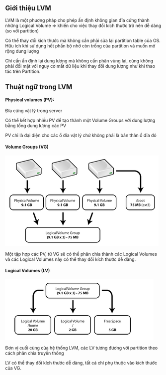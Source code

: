 ## Giới thiệu LVM

LVM là một phương pháp cho phép ấn định không gian đĩa cứng thành những Logical Volume => khiến cho việc thay đổi kích thước trở nên dễ dàng (so với partition)

Có thể thay đổi kích thước mà không cần phải sửa lại partition table của OS. Hữu ích khi sử dụng hết phần bộ nhớ còn trống của partition và muốn mở rộng dung lượng

Chỉ cần ấn định lại dung lượng mà không cần phân vùng lại, cũng không phải đối mặt với nguy cơ mất dữ liệu khi thay đổi dung lượng như khi thao tác trên Partition.

## Thuật ngữ trong LVM

#### Physical volumes (PV):

Đĩa cứng vật lý trong server

Có thể kết hợp nhiều PV để tạo thành một Volume Groups với dung lượng bằng tổng dung lượng các PV

PV chỉ là đại diện cho các ổ đĩa vật lý chứ không phải là bản thân ổ đĩa đó

#### Volume Groups (VG)

<img src="https://github.com/VuVinh00/Images/blob/master/vg.png">

Một tập hợp các PV, từ VG sẽ có thể phân chia thành các Logical Volumes và các Logical Volumes này có thể thay đổi kích thước dễ dàng.

#### Logical Volumes (LV)

<img src="https://github.com/VuVinh00/Images/blob/master/lv.png">

Đơn vị cuối cùng của hệ thống LVM, các LV tương đương với partition theo cách phân chia truyền thống

LV có thể thay đổi kích thước dễ dàng, tất cả chỉ phụ thuộc vào kích thước của VG.
